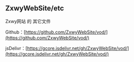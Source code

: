 ## ZxwyWebSite/etc
Zxwy网站 的 其它文件

Github：[https://github.com/ZxwyWebSite/vod/](https://github.com/ZxwyWebSite/vod/)
 
jsDelivr：[https://gcore.jsdelivr.net/gh/ZxwyWebSite/vod/](https://gcore.jsdelivr.net/gh/ZxwyWebSite/vod/)
